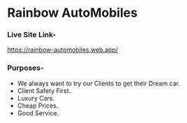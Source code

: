 # Rainbow AutoMobiles

### Live Site Link-
https://rainbow-automobiles.web.app/

### Purposes-
* We always want to try our Clients to get their Dream car. 
* Client Safety First.
* Luxury Cars.
* Cheap Prices.
* Good Service.